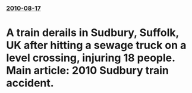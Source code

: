 ### [2010-08-17](/news/2010/08/17/index.md)

# A train derails in Sudbury, Suffolk, UK after hitting a sewage truck on a level crossing, injuring 18 people. Main article: 2010 Sudbury train accident.




